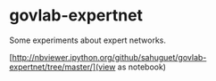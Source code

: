 govlab-expertnet
================

Some experiments about expert networks.

[http://nbviewer.ipython.org/github/sahuguet/govlab-expertnet/tree/master/](view as notebook)
